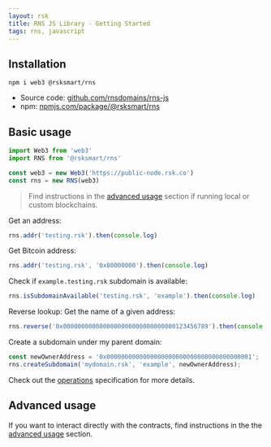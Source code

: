 ```yaml
---
layout: rsk
title: RNS JS Library - Getting Started
tags: rns, javascript
---
```


## Installation

```
npm i web3 @rsksmart/rns
```

- Source code: [github.com/rnsdomains/rns-js](https://github.com/rnsdomains/rns-js)
- npm: [npmjs.com/package/@rsksmart/rns](https://www.npmjs.com/package/@rsksmart/rns)

## Basic usage

```javascript
import Web3 from 'web3'
import RNS from '@rsksmart/rns'

const web3 = new Web3('https://public-node.rsk.co')
const rns = new RNS(web3)
```

> Find instructions in the [advanced usage](/rif/rns/libs/javascript/Advanced-usage/) section if running local or custom blockchains.


Get an address:
```javascript
rns.addr('testing.rsk').then(console.log)
```

Get Bitcoin address:
```javascript
rns.addr('testing.rsk', '0x80000000').then(console.log)
```

Check if `example.testing.rsk` subdomain is available:
```javascript
rns.isSubdomainAvailable('testing.rsk', 'example').then(console.log)
```

Reverse lookup: Get the name of a given address:
```javascript
rns.reverse('0x0000000000000000000000000000000123456789').then(console.log)
```

Create a subdomain under my parent domain:

```javascript
const newOwnerAddress = '0x0000000000000000000000000000000000000001';
rns.createSubdomain('mydomain.rsk', 'example', newOwnerAddress);
```

Check out the [operations](/rif/rns/libs/javascript/Operations)
specification for more details.

## Advanced usage

If you want to interact directly with the contracts, find instructions in the the [advanced usage](/rif/rns/libs/javascript/Advanced-usage) section.
